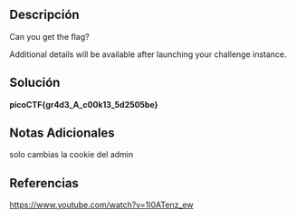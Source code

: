 ## Descripción
Can you get the flag?

Additional details will be available after launching your challenge instance.

## Solución

**picoCTF{gr4d3_A_c00k13_5d2505be}**
## Notas Adicionales

solo cambias la cookie del admin
## Referencias
https://www.youtube.com/watch?v=1I0ATenz_ew
